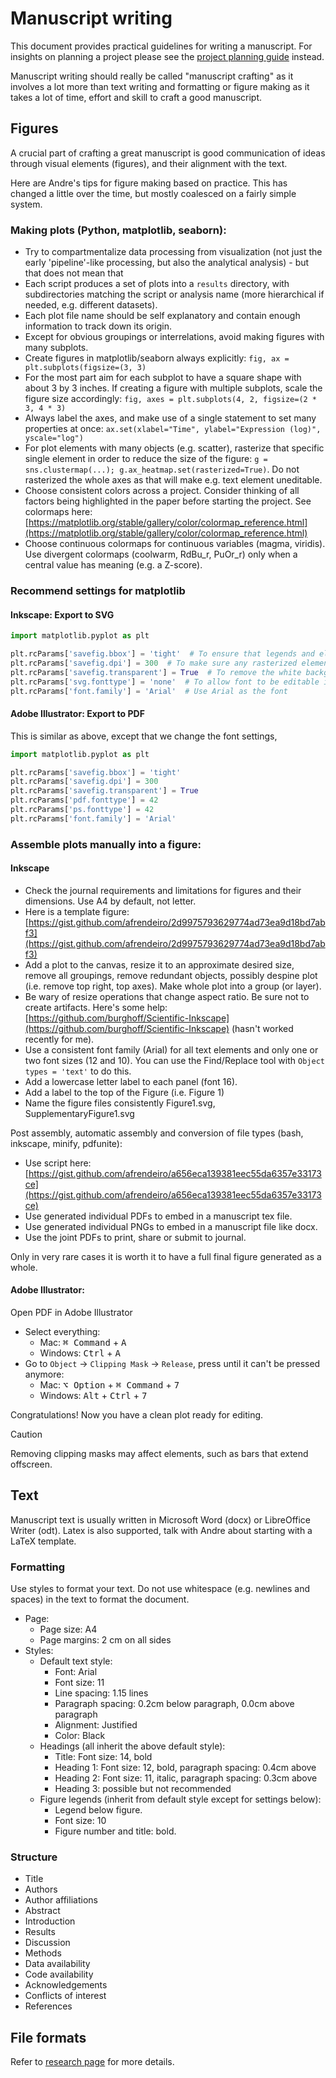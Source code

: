 # Manuscript writing

This document provides practical guidelines for writing a manuscript.
For insights on planning a project please see the [project planning guide](project_planning.md) instead.

Manuscript writing should really be called "manuscript crafting" as it involves a lot more than text writing and formatting or figure making as it takes a lot of time, effort and skill to craft a good manuscript.


## Figures

A crucial part of crafting a great manuscript is good communication of ideas through visual elements (figures), and their alignment with the text.

Here are Andre's tips for figure making based on practice.
This has changed a little over the time, but mostly coalesced on a fairly simple system.

### Making plots (Python, matplotlib, seaborn):

- Try to compartmentalize data processing from visualization (not just the early 'pipeline'-like processing, but also the analytical analysis) - but that does not mean that 
- Each script produces a set of plots into a `results` directory, with subdirectories matching the script or analysis name (more hierarchical if needed, e.g. different datasets).
- Each plot file name should be self explanatory and contain enough information to track down its origin.
- Except for obvious groupings or interrelations, avoid making figures with many subplots.
- Create figures in matplotlib/seaborn always explicitly: `fig, ax = plt.subplots(figsize=(3, 3)`
- For the most part aim for each subplot to have a square shape with about 3 by 3 inches. If creating a figure with multiple subplots, scale the figure size accordingly: `fig, axes = plt.subplots(4, 2, figsize=(2 * 3, 4 * 3)`
- Always label the axes, and make use of a single statement to set many properties at once: `ax.set(xlabel="Time", ylabel="Expression (log)", yscale="log")`
- For plot elements with many objects (e.g. scatter), rasterize that specific single element in order to reduce the size of the figure: `g = sns.clustermap(...); g.ax_heatmap.set(rasterized=True)`. Do not rasterized the whole axes as that will make e.g. text element uneditable.
- Choose consistent colors across a project. Consider thinking of all factors being highlighted in the paper before starting the project. See colormaps here: [https://matplotlib.org/stable/gallery/color/colormap_reference.html](https://matplotlib.org/stable/gallery/color/colormap_reference.html)
- Choose continuous colormaps for continuous variables (magma, viridis). Use divergent colormaps (coolwarm, RdBu_r, PuOr_r) only when a central value has meaning (e.g. a Z-score).

### Recommend settings for matplotlib

#### Inkscape: Export to SVG

```python
import matplotlib.pyplot as plt

plt.rcParams['savefig.bbox'] = 'tight'  # To ensure that legends and elements outside the axes are included
plt.rcParams['savefig.dpi'] = 300  # To make sure any rasterized elements have good quality
plt.rcParams['savefig.transparent'] = True  # To remove the white background
plt.rcParams['svg.fonttype'] = 'none'  # To allow font to be editable in Inkscape
plt.rcParams['font.family'] = 'Arial'  # Use Arial as the font
```

#### Adobe Illustrator: Export to PDF

This is similar as above, except that we change the font settings,

```python
import matplotlib.pyplot as plt

plt.rcParams['savefig.bbox'] = 'tight'
plt.rcParams['savefig.dpi'] = 300
plt.rcParams['savefig.transparent'] = True
plt.rcParams['pdf.fonttype'] = 42
plt.rcParams['ps.fonttype'] = 42
plt.rcParams['font.family'] = 'Arial'
```

### Assemble plots manually into a figure:

#### Inkscape

- Check the journal requirements and limitations for figures and their dimensions. Use A4 by default, not letter.
- Here is a template figure: [https://gist.github.com/afrendeiro/2d9975793629774ad73ea9d18bd7abf3](https://gist.github.com/afrendeiro/2d9975793629774ad73ea9d18bd7abf3)
- Add a plot to the canvas, resize it to an approximate desired size, remove all groupings, remove redundant objects, possibly despine plot (i.e. remove top right, top axes). Make whole plot into a group (or layer).
- Be wary of resize operations that change aspect ratio. Be sure not to create artifacts. Here's some help: [https://github.com/burghoff/Scientific-Inkscape](https://github.com/burghoff/Scientific-Inkscape) (hasn't worked recently for me).
- Use a consistent font family (Arial) for all text elements and only one or two font sizes (12 and 10). You can use the Find/Replace tool with `Object types = 'text'` to do this.
- Add a lowercase letter label to each panel (font 16).
- Add a label to the top of the Figure (i.e. Figure 1)
- Name the figure files consistently Figure1.svg, SupplementaryFigure1.svg

Post assembly, automatic assembly and conversion of file types (bash, inkscape, minify, pdfunite):

- Use script here: [https://gist.github.com/afrendeiro/a656eca139381eec55da6357e33173ce](https://gist.github.com/afrendeiro/a656eca139381eec55da6357e33173ce)
- Use generated individual PDFs to embed in a manuscript tex file.
- Use generated individual PNGs to embed in a manuscript file like docx.
- Use the joint PDFs to print, share or submit to journal.

Only in very rare cases it is worth it to have a full final figure generated as a whole.

#### Adobe Illustrator:

Open PDF in Adobe Illustrator

- Select everything:
    - Mac: <kbd>&#8984; Command</kbd> + <kbd>A</kbd>
    - Windows: <kbd>Ctrl</kbd> + <kbd>A</kbd>
- Go to `Object` -> `Clipping Mask` -> `Release`, press until it can't be pressed anymore:
    - Mac: <kbd>⌥ Option</kbd> + <kbd>&#8984; Command</kbd> + <kbd>7</kbd>
    - Windows: <kbd>Alt</kbd> + <kbd>Ctrl</kbd> + <kbd>7</kbd>

Congratulations! Now you have a clean plot ready for editing.

> [!CAUTION]
> Removing clipping masks may affect elements, such as bars that extend offscreen.


## Text

Manuscript text is usually written in Microsoft Word (docx) or LibreOffice Writer (odt).
Latex is also supported, talk with Andre about starting with a LaTeX template.

### Formatting

Use styles to format your text. Do not use whitespace (e.g. newlines and spaces) in the text to format the document.

- Page:
    - Page size: A4
    - Page margins: 2 cm on all sides
- Styles:
    - Default text style:
        - Font: Arial
        - Font size: 11
        - Line spacing: 1.15 lines
        - Paragraph spacing: 0.2cm below paragraph, 0.0cm above paragraph
        - Alignment: Justified
        - Color: Black
    - Headings (all inherit the above default style):
        - Title: Font size: 14, bold
        - Heading 1: Font size: 12, bold, paragraph spacing: 0.4cm above
        - Heading 2: Font size: 11, italic, paragraph spacing: 0.3cm above
        - Heading 3: possible but not recommended
    - Figure legends (inherit from default style except for settings below):
        - Legend below figure.
        - Font size: 10
        - Figure number and title: bold.


### Structure

- Title
- Authors
- Author affiliations
- Abstract
- Introduction
- Results
- Discussion
- Methods
- Data availability
- Code availability
- Acknowledgements
- Conflicts of interest
- References

## File formats

Refer to [research page](research.md) for more details.
